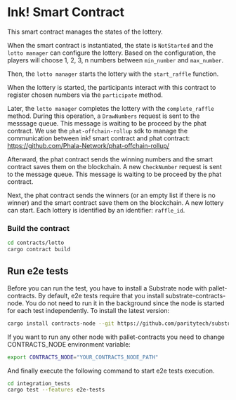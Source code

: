 # Ink! Smart Contract

This smart contract manages the states of the lottery.

When the smart contract is instantiated, the state is `NotStarted` and the `lotto manager` can configure the lottery.
Based on the configuration, the players will choose 1, 2, 3, n numbers between `min_number` and `max_number`.

Then, the `lotto manager` starts the lottery with the `start_raffle` function.

When the lottery is started, the participants interact with this contract to register chosen numbers via the `participate` method.

Later, the `lotto manager` completes the lottery with the `complete_raffle` method.
During this operation, a `DrawNumbers` request is sent to the messsage queue. This message is waiting to be proceed by the phat contract.
We use the `phat-offchain-rollup` sdk to manage the communication between ink! smart contract and phat contract: https://github.com/Phala-Network/phat-offchain-rollup/

Afterward, the phat contract sends the winning numbers and the smart contract saves them on the blockchain.
A new `CheckNumber` request is sent to the message queue. This message is waiting to be proceed by the phat contract.

Next, the phat contract sends the winners (or an empty list if there is no winner) and the smart contract save them on the blockchain.
A new lottery can start. Each lottery is identified by an identifier: `raffle_id`.


### Build the contract

```bash
cd contracts/lotto
cargo contract build
```

## Run e2e tests

Before you can run the test, you have to install a Substrate node with pallet-contracts. By default, e2e tests require that you install substrate-contracts-node. You do not need to run it in the background since the node is started for each test independently. To install the latest version:

```bash
cargo install contracts-node --git https://github.com/paritytech/substrate-contracts-node.git
```

If you want to run any other node with pallet-contracts you need to change CONTRACTS_NODE environment variable:

```bash
export CONTRACTS_NODE="YOUR_CONTRACTS_NODE_PATH"
```

And finally execute the following command to start e2e tests execution.

```bash
cd integration_tests
cargo test --features e2e-tests
```
